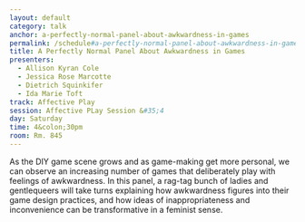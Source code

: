 ```yaml
---
layout: default
category: talk
anchor: a-perfectly-normal-panel-about-awkwardness-in-games
permalink: /schedule#a-perfectly-normal-panel-about-awkwardness-in-games
title: A Perfectly Normal Panel About Awkwardness in Games
presenters:
  - Allison Kyran Cole
  - Jessica Rose Marcotte
  - Dietrich Squinkifer
  - Ida Marie Toft
track: Affective Play
session: Affective PLay Session &#35;4
day: Saturday
time: 4&colon;30pm
room: Rm. 845
---
```

As the DIY game scene grows and as game-making get more personal, we can observe an increasing number of games that deliberately play with feelings of awkwardness. In this panel, a rag-tag bunch of ladies and gentlequeers will take turns explaining how awkwardness figures into their game design practices, and how ideas of inappropriateness and inconvenience can be transformative in a feminist sense.
